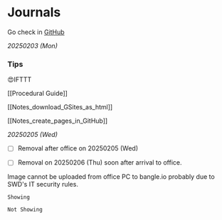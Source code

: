 # Journals

Go check in [GitHub](https://github.com/hkkmwong/hkkmwong/blob/main/Journals.md)

_20250203 (Mon)_

### Tips

😍IFTTT

[[Procedural Guide]]

[[Notes_download_GSites_as_html]]

[[Notes_create_pages_in_GitHub]]

_20250205 (Wed)_

- [ ] Removal after office on 20250205 (Wed)

- [ ] Removal on 20250206 (Thu) soon after arrival to office.

Image cannot be uploaded from office PC to bangle.io probably due to SWD's IT security rules.

`Showing`

`Not Showing`